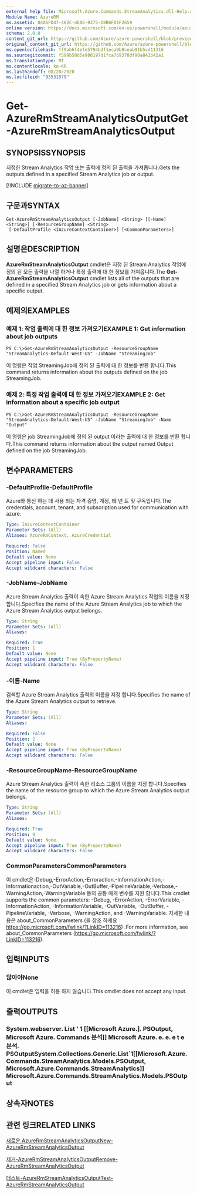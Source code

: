 ```yaml
---
external help file: Microsoft.Azure.Commands.StreamAnalytics.dll-Help.xml
Module Name: AzureRM
ms.assetid: 04A6FD47-482C-4EA6-9375-D8B6FD1F2659
online version: https://docs.microsoft.com/en-us/powershell/module/azurerm.streamanalytics/get-azurermstreamanalyticsoutput
schema: 2.0.0
content_git_url: https://github.com/Azure/azure-powershell/blob/preview/src/ResourceManager/StreamAnalytics/Commands.StreamAnalytics/help/Get-AzureRmStreamAnalyticsOutput.md
original_content_git_url: https://github.com/Azure/azure-powershell/blob/preview/src/ResourceManager/StreamAnalytics/Commands.StreamAnalytics/help/Get-AzureRmStreamAnalyticsOutput.md
ms.openlocfilehash: ff9ab6f4efe5794b3f1eca9b8ceab91b5cd11316
ms.sourcegitcommit: f599b50d5e980197d1fca769378df90a842b42a1
ms.translationtype: MT
ms.contentlocale: ko-KR
ms.lasthandoff: 08/20/2020
ms.locfileid: "93531579"
---
```

# <span data-ttu-id="8c854-101">Get-AzureRmStreamAnalyticsOutput</span><span class="sxs-lookup"><span data-stu-id="8c854-101">Get-AzureRmStreamAnalyticsOutput</span></span>

## <span data-ttu-id="8c854-102">SYNOPSIS</span><span class="sxs-lookup"><span data-stu-id="8c854-102">SYNOPSIS</span></span>
<span data-ttu-id="8c854-103">지정한 Stream Analytics 작업 또는 출력에 정의 된 출력을 가져옵니다.</span><span class="sxs-lookup"><span data-stu-id="8c854-103">Gets the outputs defined in a specified Stream Analytics job or output.</span></span>

[!INCLUDE [migrate-to-az-banner](../../includes/migrate-to-az-banner.md)]

## <span data-ttu-id="8c854-104">구문과</span><span class="sxs-lookup"><span data-stu-id="8c854-104">SYNTAX</span></span>

```
Get-AzureRmStreamAnalyticsOutput [-JobName] <String> [[-Name] <String>] [-ResourceGroupName] <String>
 [-DefaultProfile <IAzureContextContainer>] [<CommonParameters>]
```

## <span data-ttu-id="8c854-105">설명은</span><span class="sxs-lookup"><span data-stu-id="8c854-105">DESCRIPTION</span></span>
<span data-ttu-id="8c854-106">**AzureRmStreamAnalyticsOutput** cmdlet은 지정 된 Stream Analytics 작업에 정의 된 모든 출력을 나열 하거나 특정 출력에 대 한 정보를 가져옵니다.</span><span class="sxs-lookup"><span data-stu-id="8c854-106">The **Get-AzureRmStreamAnalyticsOutput** cmdlet lists all of the outputs that are defined in a specified Stream Analytics job or gets information about a specific output.</span></span>

## <span data-ttu-id="8c854-107">예제의</span><span class="sxs-lookup"><span data-stu-id="8c854-107">EXAMPLES</span></span>

### <span data-ttu-id="8c854-108">예제 1: 작업 출력에 대 한 정보 가져오기</span><span class="sxs-lookup"><span data-stu-id="8c854-108">EXAMPLE 1: Get information about job outputs</span></span>
```
PS C:\>Get-AzureRmStreamAnalyticsOutput -ResourceGroupName "StreamAnalytics-Default-West-US" -JobName "StreamingJob"
```

<span data-ttu-id="8c854-109">이 명령은 작업 StreamingJob에 정의 된 출력에 대 한 정보를 반환 합니다.</span><span class="sxs-lookup"><span data-stu-id="8c854-109">This command returns information about the outputs defined on the job StreamingJob.</span></span>

### <span data-ttu-id="8c854-110">예제 2: 특정 작업 출력에 대 한 정보 가져오기</span><span class="sxs-lookup"><span data-stu-id="8c854-110">EXAMPLE 2: Get information about a specific job output</span></span>
```
PS C:\>Get-AzureRmStreamAnalyticsOutput -ResourceGroupName "StreamAnalytics-Default-West-US" -JobName "StreamingJob" -Name "Output"
```

<span data-ttu-id="8c854-111">이 명령은 job StreamingJob에 정의 된 output 이라는 출력에 대 한 정보를 반환 합니다.</span><span class="sxs-lookup"><span data-stu-id="8c854-111">This command returns information about the output named Output defined on the job StreamingJob.</span></span>

## <span data-ttu-id="8c854-112">변수</span><span class="sxs-lookup"><span data-stu-id="8c854-112">PARAMETERS</span></span>

### <span data-ttu-id="8c854-113">-DefaultProfile</span><span class="sxs-lookup"><span data-stu-id="8c854-113">-DefaultProfile</span></span>
<span data-ttu-id="8c854-114">Azure와 통신 하는 데 사용 되는 자격 증명, 계정, 테 넌 트 및 구독입니다.</span><span class="sxs-lookup"><span data-stu-id="8c854-114">The credentials, account, tenant, and subscription used for communication with azure.</span></span>

```yaml
Type: IAzureContextContainer
Parameter Sets: (All)
Aliases: AzureRmContext, AzureCredential

Required: False
Position: Named
Default value: None
Accept pipeline input: False
Accept wildcard characters: False
```

### <span data-ttu-id="8c854-115">-JobName</span><span class="sxs-lookup"><span data-stu-id="8c854-115">-JobName</span></span>
<span data-ttu-id="8c854-116">Azure Stream Analytics 출력이 속한 Azure Stream Analytics 작업의 이름을 지정 합니다.</span><span class="sxs-lookup"><span data-stu-id="8c854-116">Specifies the name of the Azure Stream Analytics job to which the Azure Stream Analytics output belongs.</span></span>

```yaml
Type: String
Parameter Sets: (All)
Aliases: 

Required: True
Position: 1
Default value: None
Accept pipeline input: True (ByPropertyName)
Accept wildcard characters: False
```

### <span data-ttu-id="8c854-117">-이름</span><span class="sxs-lookup"><span data-stu-id="8c854-117">-Name</span></span>
<span data-ttu-id="8c854-118">검색할 Azure Stream Analytics 출력의 이름을 지정 합니다.</span><span class="sxs-lookup"><span data-stu-id="8c854-118">Specifies the name of the Azure Stream Analytics output to retrieve.</span></span>

```yaml
Type: String
Parameter Sets: (All)
Aliases: 

Required: False
Position: 2
Default value: None
Accept pipeline input: True (ByPropertyName)
Accept wildcard characters: False
```

### <span data-ttu-id="8c854-119">-ResourceGroupName</span><span class="sxs-lookup"><span data-stu-id="8c854-119">-ResourceGroupName</span></span>
<span data-ttu-id="8c854-120">Azure Stream Analytics 출력이 속한 리소스 그룹의 이름을 지정 합니다.</span><span class="sxs-lookup"><span data-stu-id="8c854-120">Specifies the name of the resource group to which the Azure Stream Analytics output belongs.</span></span>

```yaml
Type: String
Parameter Sets: (All)
Aliases: 

Required: True
Position: 0
Default value: None
Accept pipeline input: True (ByPropertyName)
Accept wildcard characters: False
```

### <span data-ttu-id="8c854-121">CommonParameters</span><span class="sxs-lookup"><span data-stu-id="8c854-121">CommonParameters</span></span>
<span data-ttu-id="8c854-122">이 cmdlet은-Debug,-ErrorAction,-Erroraction,-InformationAction,-Informationaction,-OutVariable,-OutBuffer,-PipelineVariable,-Verbose,-WarningAction,-WarningVariable 등의 공통 매개 변수를 지원 합니다.</span><span class="sxs-lookup"><span data-stu-id="8c854-122">This cmdlet supports the common parameters: -Debug, -ErrorAction, -ErrorVariable, -InformationAction, -InformationVariable, -OutVariable, -OutBuffer, -PipelineVariable, -Verbose, -WarningAction, and -WarningVariable.</span></span> <span data-ttu-id="8c854-123">자세한 내용은 about_CommonParameters (을 참조 하세요 https://go.microsoft.com/fwlink/?LinkID=113216) .</span><span class="sxs-lookup"><span data-stu-id="8c854-123">For more information, see about_CommonParameters (https://go.microsoft.com/fwlink/?LinkID=113216).</span></span>

## <span data-ttu-id="8c854-124">입력</span><span class="sxs-lookup"><span data-stu-id="8c854-124">INPUTS</span></span>

### <span data-ttu-id="8c854-125">않아야</span><span class="sxs-lookup"><span data-stu-id="8c854-125">None</span></span>
<span data-ttu-id="8c854-126">이 cmdlet은 입력을 허용 하지 않습니다.</span><span class="sxs-lookup"><span data-stu-id="8c854-126">This cmdlet does not accept any input.</span></span>

## <span data-ttu-id="8c854-127">출력</span><span class="sxs-lookup"><span data-stu-id="8c854-127">OUTPUTS</span></span>

### <span data-ttu-id="8c854-128">System.webserver. List ' 1 [[Microsoft Azure.]. PSOutput, Microsoft Azure. Commands 분석]] Microsoft Azure. e. e. e t e 분석. PSOutput</span><span class="sxs-lookup"><span data-stu-id="8c854-128">System.Collections.Generic.List\`1[[Microsoft.Azure.Commands.StreamAnalytics.Models.PSOutput, Microsoft.Azure.Commands.StreamAnalytics]]            Microsoft.Azure.Commands.StreamAnalytics.Models.PSOutput</span></span>

## <span data-ttu-id="8c854-129">상속자</span><span class="sxs-lookup"><span data-stu-id="8c854-129">NOTES</span></span>

## <span data-ttu-id="8c854-130">관련 링크</span><span class="sxs-lookup"><span data-stu-id="8c854-130">RELATED LINKS</span></span>

[<span data-ttu-id="8c854-131">새로운 AzureRmStreamAnalyticsOutput</span><span class="sxs-lookup"><span data-stu-id="8c854-131">New-AzureRmStreamAnalyticsOutput</span></span>](./New-AzureRmStreamAnalyticsOutput.md)

[<span data-ttu-id="8c854-132">제거-AzureRmStreamAnalyticsOutput</span><span class="sxs-lookup"><span data-stu-id="8c854-132">Remove-AzureRmStreamAnalyticsOutput</span></span>](./Remove-AzureRmStreamAnalyticsOutput.md)

[<span data-ttu-id="8c854-133">테스트-AzureRmStreamAnalyticsOutput</span><span class="sxs-lookup"><span data-stu-id="8c854-133">Test-AzureRmStreamAnalyticsOutput</span></span>](./Test-AzureRmStreamAnalyticsOutput.md)


